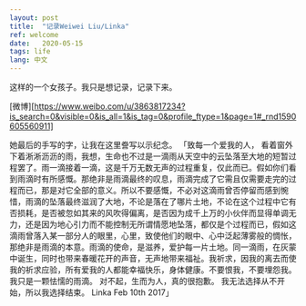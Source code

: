 ```yaml
---
layout: post
title:  "记录Weiwei Liu/Linka"
ref: welcome
date:   2020-05-15 
tags: life
lang: 中文
---
```

这样的一个女孩子。我只是想记录，记录下来。

[微博][https://www.weibo.com/u/3863817234?is_search=0&visible=0&is_all=1&is_tag=0&profile_ftype=1&page=1#_rnd1590605560911]

她最后的手写的字，让我在这里誊写以示纪念。
「致每一个爱我的人，
看着窗外下着淅淅沥沥的雨，我想，生命也不过是一滴雨从天空中的云坠落至大地的短暂过程罢了。雨一滴接着一滴，这是千万无数无声的过程重复，仅此而已。假如你们看到雨滴时有所感慨。那绝非是雨滴最终的叹息，雨滴完成了它需且仅需要走完的过程而已，那是对它全部的意义。所以不要感慨，不必对这滴雨曾否停留而感到惋惜，雨滴的坠落最终滋润了大地，不论是落在了哪片土地，不论在这个过程中它有否损耗，是否被忽如其来的风吹得偏离，是否因为成千上万的小伙伴而显得单调无力，还是因为地心引力而不能控制无所谓情愿地坠落，都仅是个过程而已，假如这滴雨曾落入某一部分人的眼里，心里，致使他们的眼中、心中泛起薄雾般的惆怅，那绝非是雨滴的本意。雨滴的使命，是滋养，爱护每一片土地。同一滴雨，在灰蒙中诞生，同时也带来春暖花开的声音，无声地带来福祉。我祈求，因我的离去而使我的祈求应验，所有爱我的人都能幸福快乐，身体健康。不要恨我，不要埋怨我。我只是一颗怯懦的雨滴。
对不起，生而为人，真的很抱歉。
我无法选择从不开始，所以我选择结束。
Linka
Feb 10th 2017」
